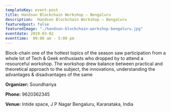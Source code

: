 ```yaml
---
templateKey: event-post
title: Handson Blockchain Workshop – Bengaluru
description:  Handson Blockchain Workshop – Bengaluru
featuredpost: false
featuredImage: "./handson-blockchain-workshop-bengaluru.jpg"
eventdate: 2019-03-02
eventtime:  09:00 am - 5:00 pm
---
```


<!--StartFragment-->

Block-chain one of the hottest topics of the season saw participation from a whole lot of Tech & Geek enthusiasts who dropped by to attend a resourceful workshop. The workshop drew balance between practical and theoretical approach to the subject, the innovations, understanding the advantages & disadvantages of the same

**Organizer:**
Soundhariya

**Phone:**
9620362345

**Venue:**
Intide space, J P Nagar
Bengaluru, Karanataka, India

<!--EndFragment-->
